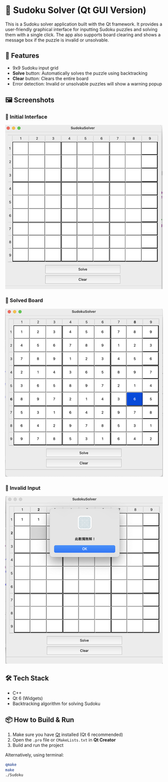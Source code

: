 # 🧩 Sudoku Solver (Qt GUI Version)

This is a Sudoku solver application built with the Qt framework. It provides a user-friendly graphical interface for inputting Sudoku puzzles and solving them with a single click. The app also supports board clearing and shows a message box if the puzzle is invalid or unsolvable.

## 📸 Features

- 9x9 Sudoku input grid
- **Solve** button: Automatically solves the puzzle using backtracking
- **Clear** button: Clears the entire board
- Error detection: Invalid or unsolvable puzzles will show a warning popup

## 🖼 Screenshots

### 🔹 Initial Interface
![empty](images/empty_board.png)

### 🔹 Solved Board
![solved](images/solved.png)

### 🔹 Invalid Input
![invalid](images/invalid.png)
## 🛠 Tech Stack

- C++
- Qt 6 (Widgets)
- Backtracking algorithm for solving Sudoku

## 📦 How to Build & Run

1. Make sure you have [Qt](https://www.qt.io/download) installed (Qt 6 recommended)
2. Open the `.pro` file or `CMakeLists.txt` in **Qt Creator**
3. Build and run the project

Alternatively, using terminal:

```bash
qmake
make
./Sudoku

